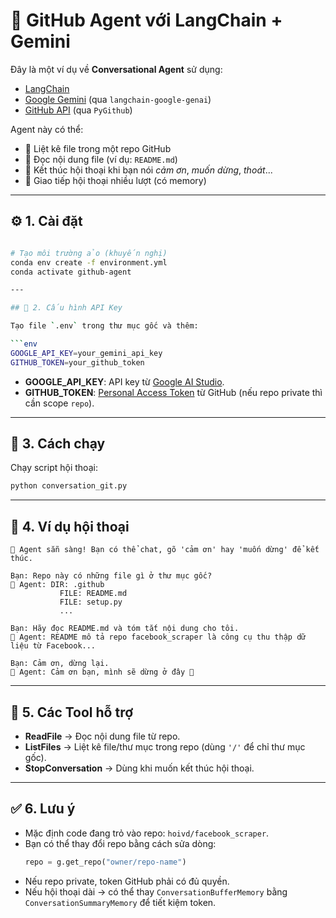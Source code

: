 # 🤖 GitHub Agent với LangChain + Gemini

Đây là một ví dụ về **Conversational Agent** sử dụng:
- [LangChain](https://www.langchain.com/)  
- [Google Gemini](https://ai.google.dev/) (qua `langchain-google-genai`)  
- [GitHub API](https://docs.github.com/en/rest) (qua `PyGithub`)  

Agent này có thể:
- 📂 Liệt kê file trong một repo GitHub  
- 📖 Đọc nội dung file (ví dụ: `README.md`)  
- 🛑 Kết thúc hội thoại khi bạn nói *cảm ơn*, *muốn dừng*, *thoát*...  
- 💬 Giao tiếp hội thoại nhiều lượt (có memory)  

---

## ⚙️ 1. Cài đặt

```bash

# Tạo môi trường ảo (khuyến nghị)
conda env create -f environment.yml
conda activate github-agent

---

## 🔑 2. Cấu hình API Key

Tạo file `.env` trong thư mục gốc và thêm:

```env
GOOGLE_API_KEY=your_gemini_api_key
GITHUB_TOKEN=your_github_token
```

- **GOOGLE_API_KEY**: API key từ [Google AI Studio](https://makersuite.google.com/app/apikey).  
- **GITHUB_TOKEN**: [Personal Access Token](https://github.com/settings/tokens) từ GitHub (nếu repo private thì cần scope `repo`).  

---

## 🚀 3. Cách chạy

Chạy script hội thoại:

```bash
python conversation_git.py
```

---

## 💬 4. Ví dụ hội thoại

```text
🤖 Agent sẵn sàng! Bạn có thể chat, gõ 'cảm ơn' hay 'muốn dừng' để kết thúc.

Bạn: Repo này có những file gì ở thư mục gốc?
🤖 Agent: DIR: .github
           FILE: README.md
           FILE: setup.py
           ...

Bạn: Hãy đọc README.md và tóm tắt nội dung cho tôi.
🤖 Agent: README mô tả repo facebook_scraper là công cụ thu thập dữ liệu từ Facebook...

Bạn: Cảm ơn, dừng lại.
🤖 Agent: Cảm ơn bạn, mình sẽ dừng ở đây 👋
```

---

## 📌 5. Các Tool hỗ trợ

- **ReadFile** → Đọc nội dung file từ repo.  
- **ListFiles** → Liệt kê file/thư mục trong repo (dùng `'/'` để chỉ thư mục gốc).  
- **StopConversation** → Dùng khi muốn kết thúc hội thoại.  

---

## ✅ 6. Lưu ý

- Mặc định code đang trỏ vào repo: `hoivd/facebook_scraper`.  
- Bạn có thể thay đổi repo bằng cách sửa dòng:
  ```python
  repo = g.get_repo("owner/repo-name")
  ```
- Nếu repo private, token GitHub phải có đủ quyền.  
- Nếu hội thoại dài → có thể thay `ConversationBufferMemory` bằng `ConversationSummaryMemory` để tiết kiệm token.
